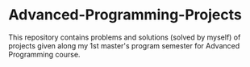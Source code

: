 # Advanced-Programming-Projects
This repository contains problems and solutions (solved by myself) of projects given along my 1st master's program semester for Advanced Programming course.
